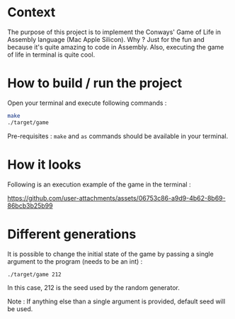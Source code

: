 # Context

The purpose of this project is to implement the Conways' Game of Life in Assembly language (Mac Apple Silicon). Why ? Just for the fun and because it's quite amazing to code in Assembly. Also, executing the game of life in terminal is quite cool.

# How to build / run the project

Open your terminal and execute following commands :

```bash
make
./target/game
```

Pre-requisites : `make` and `as` commands should be available in your terminal.

# How it looks

Following is an execution example of the game in the terminal :

https://github.com/user-attachments/assets/06753c86-a9d9-4b62-8b69-86bcb3b25b99

# Different generations

It is possible to change the initial state of the game by passing a single argument to the program (needs to be an int) :

```bash
./target/game 212
```

In this case, 212 is the seed used by the random generator. 

Note : If anything else than a single argument is provided, default seed will be used.